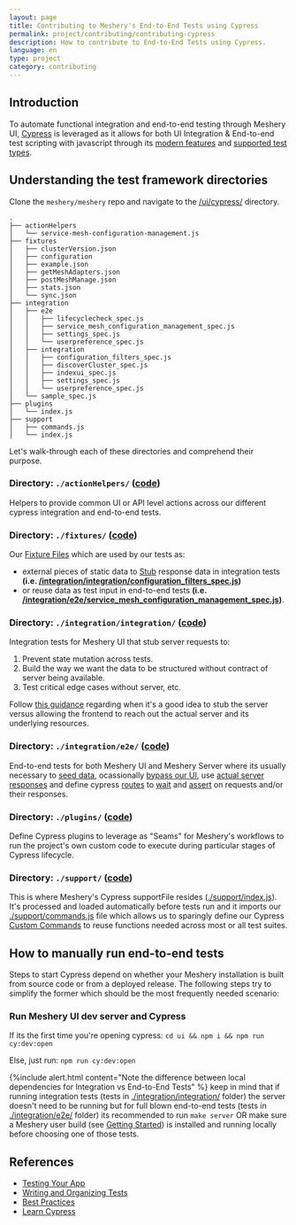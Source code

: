 ```yaml
---
layout: page
title: Contributing to Meshery's End-to-End Tests using Cypress
permalink: project/contributing/contributing-cypress
description: How to contribute to End-to-End Tests using Cypress.
language: en
type: project
category: contributing
---
```


## Introduction

To automate functional integration and end-to-end testing through Meshery UI, [Cypress](https://www.cypress.io/) is leveraged as it allows for both UI Integration & End-to-end test scripting with javascript through its [modern features](https://docs.cypress.io/guides/overview/why-cypress#Features) and [supported test types](https://docs.cypress.io/guides/overview/why-cypress#Who-uses-Cypress).

## Understanding the test framework directories

Clone the `meshery/meshery` repo and navigate to the [/ui/cypress/](https://github.com/meshery/meshery/tree/master/ui/cypress) directory.

```
.
├── actionHelpers
│   └── service-mesh-configuration-management.js
├── fixtures
│   ├── clusterVersion.json
│   ├── configuration
│   ├── example.json
│   ├── getMeshAdapters.json
│   ├── postMeshManage.json
│   ├── stats.json
│   └── sync.json
├── integration
│   ├── e2e
│   │   ├── lifecyclecheck_spec.js
│   │   ├── service_mesh_configuration_management_spec.js
│   │   ├── settings_spec.js
│   │   └── userpreference_spec.js
│   ├── integration
│   │   ├── configuration_filters_spec.js
│   │   ├── discoverCluster_spec.js
│   │   ├── indexui_spec.js
│   │   ├── settings_spec.js
│   │   └── userpreference_spec.js
│   └── sample_spec.js
├── plugins
│   └── index.js
├── support
│   ├── commands.js
│   └── index.js

```

Let's walk-through each of these directories and comprehend their purpose.

### Directory: `./actionHelpers/` ([code](https://github.com/meshery/meshery/tree/master/ui/cypress/actionHelpers))

Helpers to provide common UI or API level actions across our different cypress integration and end-to-end tests.

### Directory: `./fixtures/` ([code](https://github.com/meshery/meshery/tree/master/ui/cypress/fixtures))

Our [Fixture Files](https://docs.cypress.io/guides/core-concepts/writing-and-organizing-tests#Fixture-Files) which are used by our tests as:

- external pieces of static data to [Stub](https://docs.cypress.io/guides/guides/network-requests#Stubbing) response data in integration tests **(i.e. [/integration/integration/configuration_filters_spec.js](https://github.com/meshery/meshery/blob/master/ui/cypress/integration/integration/configuration_filters_spec.js))**
- or reuse data as test input in end-to-end tests **(i.e. [/integration/e2e/service_mesh_configuration_management_spec.js](https://github.com/meshery/meshery/blob/master/ui/cypress/integration/e2e/service_mesh_configuration_management_spec.js))**.

### Directory: `./integration/integration/` ([code](https://github.com/meshery/meshery/tree/master/ui/cypress/integration/integration))

Integration tests for Meshery UI that stub server requests to:

1. Prevent state mutation across tests.
1. Build the way we want the data to be structured without contract of server being available.
1. Test critical edge cases without server, etc.

Follow [this guidance](https://docs.cypress.io/guides/getting-started/testing-your-app#Stubbing-the-server) regarding when it's a good idea to stub the server versus allowing the frontend to reach out the actual server and its underlying resources.

### Directory: `./integration/e2e/` ([code](https://github.com/meshery/meshery/tree/master/ui/cypress/integration/e2e))

End-to-end tests for both Meshery UI and Meshery Server where its usually necessary to [seed data](https://docs.cypress.io/guides/getting-started/testing-your-app#Seeding-data), ocassionally [bypass our UI](https://docs.cypress.io/guides/getting-started/testing-your-app#Bypassing-your-UI), use [actual server responses](https://docs.cypress.io/guides/guides/network-requests#Use-Server-Responses) and define cypress [routes](https://docs.cypress.io/guides/guides/network-requests#Routing) to [wait](https://docs.cypress.io/guides/guides/network-requests#Waiting) and [assert](https://docs.cypress.io/guides/guides/network-requests#Assertions) on requests and/or their responses.

### Directory: `./plugins/` ([code](https://github.com/meshery/meshery/tree/master/ui/cypress/plugins))

Define Cypress plugins to leverage as "Seams" for Meshery's workflows to run the project's own custom code to execute during particular stages of Cypress lifecycle.

### Directory: `./support/` ([code](https://github.com/meshery/meshery/tree/master/ui/cypress/support))

This is where Meshery's Cypress supportFile resides ([./support/index.js](https://github.com/meshery/meshery/blob/master/ui/cypress/support/index.js)). It's processed and loaded automatically before tests run and it imports our [./support/commands.js](https://github.com/meshery/meshery/blob/master/ui/cypress/support/commands.js) file which allows us to sparingly define our Cypress [Custom Commands](https://docs.cypress.io/api/cypress-api/custom-commands) to reuse functions needed across most or all test suites.

## How to manually run end-to-end tests

Steps to start Cypress depend on whether your Meshery installation is built from source code or from a deployed release. The following steps try to simplify the former which should be the most frequently needed scenario:

### Run Meshery UI dev server and Cypress

If its the first time you're opening cypress:
`cd ui && npm i && npm run cy:dev:open`

Else, just run:
`npm run cy:dev:open`

{%include alert.html content="Note the difference between local dependencies for Integration vs End-to-End Tests" %}
keep in mind that if running integration tests (tests in [./integration/integration/](https://github.com/meshery/meshery/tree/master/ui/cypress/integration/integration) folder) the server doesn't need to be running but for full blown end-to-end tests (tests in [./integration/e2e/](https://github.com/meshery/meshery/tree/master/ui/cypress/integration/e2e) folder) its recommended to run `make server` OR make sure a Meshery user build (see [Getting Started](/installation/quick-start.md)) is installed and running locally before choosing one of those tests.

## References

- [Testing Your App](https://docs.cypress.io/guides/getting-started/testing-your-app)
- [Writing and Organizing Tests](https://docs.cypress.io/guides/core-concepts/writing-and-organizing-tests)
- [Best Practices](https://docs.cypress.io/guides/references/best-practices)
- [Learn Cypress](https://learn.cypress.io)
